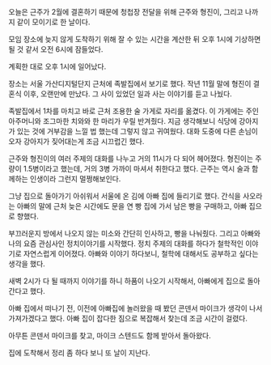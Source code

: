 오늘은 근주가 2월에 결혼하기 때문에 청첩장 전달을 위해 근주와 형진이, 그리고 나까지 같이 모이기로 한 날이다.

모임 장소에 늦지 않게 도착하기 위해 잘 수 있는 시간을 계산한 뒤 오후 1시에 기상하면 될 것 같서 오전 6시에 잠들었다. 

계획한 대로 오후 1시에 일어났다.

장소는 서울 가산디지털단지 근처에 족발집에서 보기로 했다. 작년 11월 말에 형진이 결혼식 이후, 오랜만에 만났다. 그 사이 있었던 일과 사는 이야기를 듣고 나눴다.

족발집에서 1차를 마치고 바로 근처 조용한 술 가게로 자리를 옮겼다. 이 가게에는 주인 아주머니와 조그마한 치와와 한 마리가 우릴 반겨줬다. 지금 생각해보니 식당에 강아지가 있는 것에 거부감을 느낄 법 했는데 그렇지 않고 귀여웠다. 대화 도중에 다른 손님이 오자 강아지가 짖어대는게 조금 시끄럽긴 했다.

근주와 형진이의 여러 주제의 대화를 나누고 거의 11시가 다 되어 헤어졌다.
형진이는 주량이 1.5병이라고 했는데, 거의 3병 가까이 마셔서 취한다고 했다.
근주는 역시 술과 함께하는 인생이라 그런지 멀쩡해보인다.

그냥 집으로 돌아가기 아쉬워서 서울에 온 김에 아빠 집에 들리기로 했다.
간식을 사오라는 아빠의 말에 근처 늦은 시간에도 문을 연 빵 집에 가서 남은 빵을 구매하고, 아빠 집으로 향했다.

부끄러운지 방에서 나오지 않는 미소와 간단히 인사하고, 빵을 나눠줬다. 그리고 아빠와 나의 요즘 관심사인 정치이야기를 시작했다. 정치 주제의 대화를 하다가 철학적인 이야기로 자연스럽게 이어졌다. 아빠와 이야기 하다보니, 철학에 대해서도 공부하고 싶다는 생각을 했다.

새벽 2시가 다 될 때까지 이야기를 하니 하품이 나오기 시작해서, 아빠에게 집으로 돌아간다고 했다.

아빠 집에서 떠나기 전, 이전에 아빠집에 놀러왔을 때 봤던 콘덴서 마이크가 생각이 나서 가져가겠다고 했다. 아빠 집이 잡다한 짐으로 복잡해서 찾는데 조금 시간이 걸렸다.

아무튼 콘덴서 마이크를 찾고, 마이크 스텐드도 함께 받아서 돌아왔다.

집에 도착해서 정리 좀 하다 보니 또 날이 지난다.